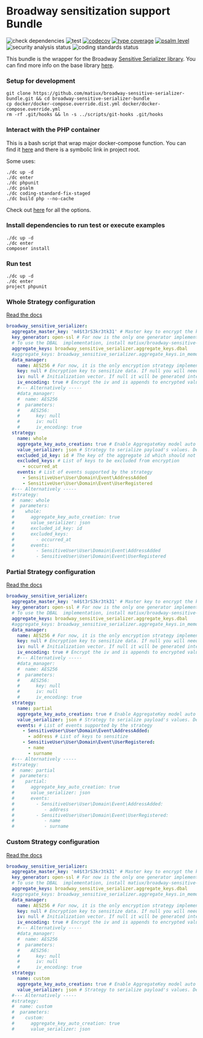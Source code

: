 Broadway sensitization support Bundle
=====

![check dependencies](https://github.com/matiux/broadway-sensitive-serializer-bundle/actions/workflows/check-dependencies.yml/badge.svg)
![test](https://github.com/matiux/broadway-sensitive-serializer-bundle/actions/workflows/tests.yml/badge.svg)
[![codecov](https://codecov.io/gh/matiux/broadway-sensitive-serializer-bundle/branch/master/graph/badge.svg)](https://codecov.io/gh/matiux/broadway-sensitive-serializer-bundle)
[![type coverage](https://shepherd.dev/github/matiux/broadway-sensitive-serializer-bundle/coverage.svg)](https://shepherd.dev/github/matiux/broadway-sensitive-serializer-bundle)
[![psalm level](https://shepherd.dev/github/matiux/broadway-sensitive-serializer-bundle/level.svg)](https://shepherd.dev/github/matiux/broadway-sensitive-serializer-bundle)
![security analysis status](https://github.com/matiux/broadway-sensitive-serializer-bundle/actions/workflows/security-analysis.yml/badge.svg)
![coding standards status](https://github.com/matiux/broadway-sensitive-serializer-bundle/actions/workflows/coding-standards.yml/badge.svg)

This bundle is the wrapper for the Broadway [Sensitive Serializer library](https://github.com/matiux/broadway-sensitive-serializer).
You can find more info on the base library [here](https://github.com/matiux/broadway-sensitive-serializer/wiki).

### Setup for development

```shell
git clone https://github.com/matiux/broadway-sensitive-serializer-bundle.git && cd broadway-sensitive-serializer-bundle
cp docker/docker-compose.override.dist.yml docker/docker-compose.override.yml
rm -rf .git/hooks && ln -s ../scripts/git-hooks .git/hooks
```

### Interact with the PHP container
This is a bash script that wrap major docker-compose function. You can find it [here](./docker/dc.sh) and there is a symbolic link in project root.

Some uses:
```shell
./dc up -d
./dc enter
./dc phpunit
./dc psalm
./dc coding-standard-fix-staged
./dc build php --no-cache
```
Check out [here](./docker/dc.sh) for all the options.

### Install dependencies to run test or execute examples
```shell
./dc up -d
./dc enter
composer install
```

### Run test
```shell
./dc up -d
./dc enter
project phpunit
```

### Whole Strategy configuration
[Read the docs](https://github.com/matiux/broadway-sensitive-serializer/wiki/%5BIT%5D-3.Moduli#whole-strategy)

```yaml
broadway_sensitive_serializer:
  aggregate_master_key: 'm4$t3rS3kr3tk31' # Master key to encrypt the keys of aggregates. Get it from an external service or environment variable
  key_generator: open-ssl # For now is the only one generator implemented
  # To use the DBAL  implementation, install matiux/broadway-sensitive-serializer-dbal package with composer
  aggregate_keys: broadway_sensitive_serializer.aggregate_keys.dbal
  #aggregate_keys: broadway_sensitive_serializer.aggregate_keys.in_memory # Default implementation, of little use outside of testing
  data_manager:
    name: AES256 # For now, it is the only encryption strategy implemented
    key: null # Encryption key to sensitize data. If null you will need to pass the key at runtime. This is the convenient way, check out the examples and wiki on main library
    iv: null # Initialization vector. If null it will be generated internally and iv_encoding must be set to true. This is the convenient way, check out the examples and wiki on main library
    iv_encoding: true # Encrypt the iv and is appends to encrypted value. It makes sense to set it to true if the iv option is set to null. This is the convenient way, check out the examples and wiki on main library
    #--- Alternatively -----
    #data_manager:
    #  name: AES256
    #  parameters:
    #    AES256:
    #      key: null
    #      iv: null
    #      iv_encoding: true
  strategy:
    name: whole
    aggregate_key_auto_creation: true # Enable AggregateKey model auto creation. This is the convenient way, check out the examples and wiki on main library
    value_serializer: json # Strategy to serialize payload's values. Default json
    excluded_id_key: id # The key of the aggregate id which should not be encrypted
    excluded_keys: # List of keys to be excluded from encryption
      - occurred_at
    events: # List of events supported by the strategy
      - SensitiveUser\User\Domain\Event\AddressAdded
      - SensitiveUser\User\Domain\Event\UserRegistered
  #--- Alternatively -----
  #strategy:
  #  name: whole
  #  parameters:
  #    whole:
  #      aggregate_key_auto_creation: true
  #      value_serializer: json
  #      excluded_id_key: id
  #      excluded_keys:
  #        - occurred_at
  #      events:
  #        - SensitiveUser\User\Domain\Event\AddressAdded
  #        - SensitiveUser\User\Domain\Event\UserRegistered
```

### Partial Strategy configuration
[Read the docs](https://github.com/matiux/broadway-sensitive-serializer/wiki/%5BIT%5D-3.Moduli#partial-strategy)
```yaml
broadway_sensitive_serializer:
  aggregate_master_key: 'm4$t3rS3kr3tk31' # Master key to encrypt the keys of aggregates. Get it from an external service or environment variable
  key_generator: open-ssl # For now is the only one generator implemented
  # To use the DBAL  implementation, install matiux/broadway-sensitive-serializer-dbal package with composer
  aggregate_keys: broadway_sensitive_serializer.aggregate_keys.dbal
  #aggregate_keys: broadway_sensitive_serializer.aggregate_keys.in_memory # Default implementation, of little use outside of testing
  data_manager:
    name: AES256 # For now, it is the only encryption strategy implemented
    key: null # Encryption key to sensitize data. If null you will need to pass the key at runtime. This is the convenient way, check out the examples and wiki on main library
    iv: null # Initialization vector. If null it will be generated internally and iv_encoding must be set to true. This is the convenient way, check out the examples and wiki on main library
    iv_encoding: true # Encrypt the iv and is appends to encrypted value. It makes sense to set it to true if the iv option is set to null. This is the convenient way, check out the examples and wiki on main library
    #--- Alternatively -----
    #data_manager:
    #  name: AES256
    #  parameters:
    #    AES256:
    #      key: null
    #      iv: null
    #      iv_encoding: true
  strategy:
    name: partial
    aggregate_key_auto_creation: true # Enable AggregateKey model auto creation. This is the convenient way, check out the examples and wiki on main library
    value_serializer: json # Strategy to serialize payload's values. Default json
    events: # List of events supported by the strategy
      - SensitiveUser\User\Domain\Event\AddressAdded:
        - address # List of keys to sensitize
      - SensitiveUser\User\Domain\Event\UserRegistered:
        - name
        - surname
  #--- Alternatively -----
  #strategy:
  #  name: partial
  #  parameters:
  #    partial:
  #      aggregate_key_auto_creation: true
  #      value_serializer: json
  #      events:
  #        - SensitiveUser\User\Domain\Event\AddressAdded:
  #           - address
  #        - SensitiveUser\User\Domain\Event\UserRegistered:
  #           - name
  #           - surname
```

### Custom Strategy configuration
[Read the docs](https://github.com/matiux/broadway-sensitive-serializer/wiki/%5BIT%5D-3.Moduli#custom-strategy)
```yaml
broadway_sensitive_serializer:
  aggregate_master_key: 'm4$t3rS3kr3tk31' # Master key to encrypt the keys of aggregates. Get it from an external service or environment variable
  key_generator: open-ssl # For now is the only one generator implemented
  # To use the DBAL  implementation, install matiux/broadway-sensitive-serializer-dbal package with composer
  aggregate_keys: broadway_sensitive_serializer.aggregate_keys.dbal
  #aggregate_keys: broadway_sensitive_serializer.aggregate_keys.in_memory # Default implementation, of little use outside of testing
  data_manager:
    name: AES256 # For now, it is the only encryption strategy implemented
    key: null # Encryption key to sensitize data. If null you will need to pass the key at runtime. This is the convenient way, check out the examples and wiki on main library
    iv: null # Initialization vector. If null it will be generated internally and iv_encoding must be set to true. This is the convenient way, check out the examples and wiki on main library
    iv_encoding: true # Encrypt the iv and is appends to encrypted value. It makes sense to set it to true if the iv option is set to null. This is the convenient way, check out the examples and wiki on main library
    #--- Alternatively -----
    #data_manager:
    #  name: AES256
    #  parameters:
    #    AES256:
    #      key: null
    #      iv: null
    #      iv_encoding: true
  strategy:
    name: custom
    aggregate_key_auto_creation: true # Enable AggregateKey model auto creation. This is the convenient way, check out the examples and wiki on main library
    value_serializer: json # Strategy to serialize payload's values. Default json
  #--- Alternatively -----
  #strategy:
  #  name: custom
  #  parameters:
  #    custom:
  #      aggregate_key_auto_creation: true
  #      value_serializer: json
```